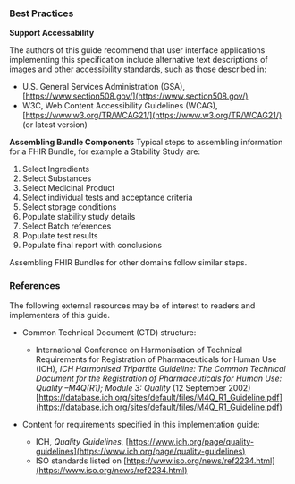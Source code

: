 ### Best Practices
**Support Accessability**

The authors of this guide recommend that user interface applications implementing this specification include alternative text descriptions of images and other accessibility standards, such as those  described in:
- U.S. General Services Administration (GSA), [https://www.section508.gov/](https://www.section508.gov/)
- W3C, Web Content Accessibility Guidelines (WCAG), [https://www.w3.org/TR/WCAG21/](https://www.w3.org/TR/WCAG21/) (or latest version)

**Assembling Bundle Components**
Typical steps to assembling information for a FHIR Bundle, for example a Stability Study are:
1. Select Ingredients
1. Select Substances
1. Select Medicinal Product
1. Select individual tests and acceptance criteria
1. Select storage conditions
1. Populate stability study details
1. Select Batch references
1. Populate test results
1. Populate final report with conclusions

Assembling FHIR Bundles for other domains follow similar steps.

### References
The following external resources may be of interest to readers and implementers of this guide.

- Common Technical Document (CTD) structure:
  - International Conference on Harmonisation of Technical Requirements for Registration of Pharmaceuticals for Human Use (ICH), *ICH Harmonised Tripartite Guideline: The Common Technical Document for the Registration of Pharmaceuticals for Human Use: Quality –M4Q(R1); Module 3: Quality* (12 September 2002) [https://database.ich.org/sites/default/files/M4Q_R1_Guideline.pdf](https://database.ich.org/sites/default/files/M4Q_R1_Guideline.pdf)

- Content for requirements specified in this implementation guide:
  - ICH, *Quality Guidelines*, [https://www.ich.org/page/quality-guidelines](https://www.ich.org/page/quality-guidelines)
  - ISO standards listed on [https://www.iso.org/news/ref2234.html](https://www.iso.org/news/ref2234.html)